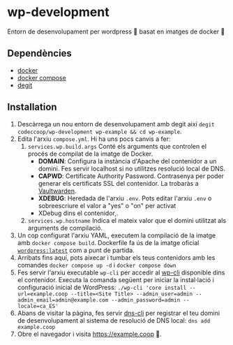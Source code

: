 # wp-development

Entorn de desenvolupament per wordpress 📰 basat en imatges de docker 🐋

## Dependències

- [docker](https://www.docker.com/)
- [docker compose](https://docs.docker.com/compose/)
- [degit](https://github.com/Rich-Harris/degit)

## Installation

1. Descàrrega un nou entorn de desenvolupament amb degit així `degit codeccoop/wp-development wp-example && cd wp-example`.
2. Edita l'arxiu `compose.yml`. Hi ha uns pocs canvis a fer:
   1. `services.wp.build.args` Conté els arguments que controlen el procés de compilat de la imatge de Docker.
      * **DOMAIN**: Configura la instància d'Apache del contenidor a un domini. Fes servir localhost si no utilitzes resolució
        local de DNS.
      * **CAPWD**: Certificate Authority Password. Contrasenya per poder generar els certificats SSL del contenidor. La trobaràs a
        [Vaultwarden](https://oficina.codeccoop.org/vaultwarden).
      * **XDEBUG**: Heredada de l'arxiu `.env`. Pots editar l'arxiu `.env` o sobreescriure el valor a "yes" o "on" per activat
      * XDebug dins el contenidor,.
   2. `services.wp.hostname` Indica el mateix valor que el domini utilitzat als arguments de compilació.
4. Un cop configurat l'arxiu YAML, executem la compilació de la imatge amb `docker compose build`. Dockerfile fa ús de la imatge oficial [`wordpress:latest`](https://hub.docker.com/_/wordpress)
  com a punt de partida.
6. Arribats fins aquí, pots aixecar i tumbar els teus contenidors amb les comandes `docker compose up -d` i `docker compose down`
7. Fes servir l'arxiu executable `wp-cli` per accedir al [wp-cli](https://wp-cli.org/) disponible dins el contenidor. Executa la
   comanda següent per iniciar la instal·lació i configuració inicial de WordPress:
   `./wp-cli 'core install --url=example.coop --title=<Site Title> --admin_user=admin --admin_email=admin@example.com --admin_password=admin --locale=ca_ES'`
10. Abans de visitar la pàgina, fes servir [dns-cli](https://github.com/codeccoop/hosts-cli) per registrar el teu domini de desenvolupament
    al sistema de resolució de DNS local: `dns add example.coop`
12. Obre el navegador i visita https://example.coop 🚀.
